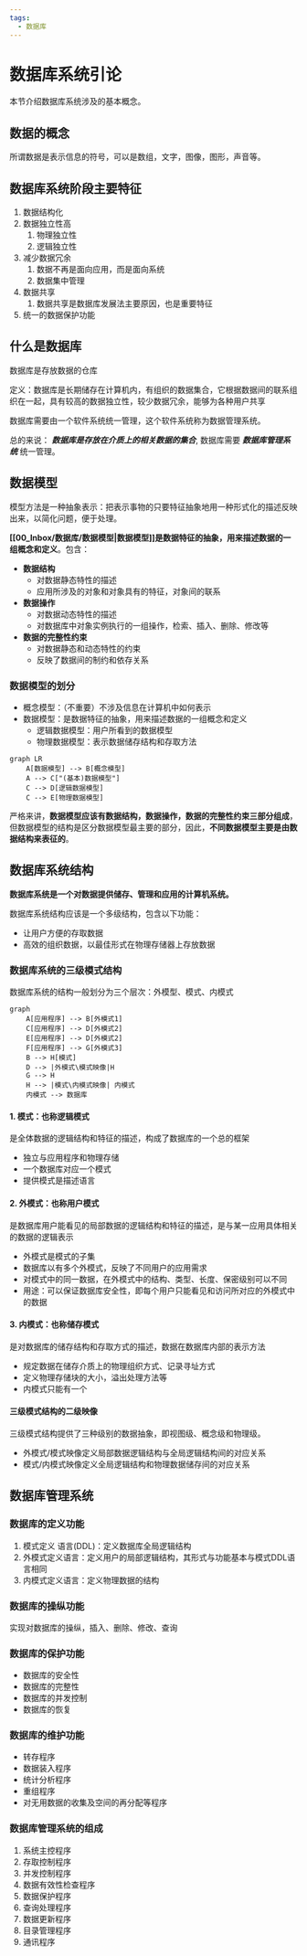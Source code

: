 ```yaml
---
tags:
  - 数据库
---
```


# 数据库系统引论

本节介绍数据库系统涉及的基本概念。

## 数据的概念

所谓数据是表示信息的符号，可以是数组，文字，图像，图形，声音等。

## 数据库系统阶段主要特征

1. 数据结构化
2. 数据独立性高
   1. 物理独立性
   2. 逻辑独立性
3. 减少数据冗余
   1. 数据不再是面向应用，而是面向系统
   2. 数据集中管理
4. 数据共享
   1. 数据共享是数据库发展法主要原因，也是重要特征
5. 统一的数据保护功能

## 什么是数据库

数据库是存放数据的仓库

定义：数据库是长期储存在计算机内，有组织的数据集合，它根据数据间的联系组织在一起，具有较高的数据独立性，较少数据冗余，能够为各种用户共享

数据库需要由一个软件系统统一管理，这个软件系统称为数据管理系统。

总的来说： ***数据库是存放在介质上的相关数据的集合***, 数据库需要 ***数据库管理系统*** 统一管理。

## 数据模型

模型方法是一种抽象表示：把表示事物的只要特征抽象地用一种形式化的描述反映出来，以简化问题，便于处理。

**[[00_Inbox/数据库/数据模型|数据模型]]是数据特征的抽象，用来描述数据的一组概念和定义**。包含：
* **数据结构**
  * 对数据静态特性的描述
  * 应用所涉及的对象和对象具有的特征，对象间的联系
* **数据操作**
  * 对数据动态特性的描述
  * 对数据库中对象实例执行的一组操作，检索、插入、删除、修改等
* **数据的完整性约束**
  * 对数据静态和动态特性的约束
  * 反映了数据间的制约和依存关系

### 数据模型的划分

* 概念模型：（不重要）不涉及信息在计算机中如何表示
* 数据模型：是数据特征的抽象，用来描述数据的一组概念和定义
  * 逻辑数据模型：用户所看到的数据模型
  * 物理数据模型：表示数据储存结构和存取方法
```mermaid
graph LR
	A[数据模型] --> B[概念模型]
	A --> C["(基本)数据模型"]
	C --> D[逻辑数据模型]
	C --> E[物理数据模型]
```
严格来讲，**数据模型应该有数据结构，数据操作，数据的完整性约束三部分组成**，但数据模型的结构是区分数据模型最主要的部分，因此，**不同数据模型主要是由数据结构来表征的**。

## 数据库系统结构

**数据库系统是一个对数据提供储存、管理和应用的计算机系统。**

数据库系统结构应该是一个多级结构，包含以下功能：
* 让用户方便的存取数据
* 高效的组织数据，以最佳形式在物理存储器上存放数据

### 数据库系统的三级模式结构

数据库系统的结构一般划分为三个层次：外模型、模式、内模式

```mermaid
graph
	A[应用程序] --> B[外模式1]
	C[应用程序] --> D[外模式2]
	E[应用程序] --> D[外模式2]
	F[应用程序] --> G[外模式3]
	B --> H[模式]
	D --> |外模式\模式映像|H
	G --> H
	H --> |模式\内模式映像| 内模式
	内模式 --> 数据库
```

#### 1. 模式：也称逻辑模式

是全体数据的逻辑结构和特征的描述，构成了数据库的一个总的框架
* 独立与应用程序和物理存储
* 一个数据库对应一个模式
* 提供模式是描述语言

#### 2. 外模式：也称用户模式

是数据库用户能看见的局部数据的逻辑结构和特征的描述，是与某一应用具体相关的数据的逻辑表示
* 外模式是模式的子集
* 数据库以有多个外模式，反映了不同用户的应用需求
* 对模式中的同一数据，在外模式中的结构、类型、长度、保密级别可以不同
* 用途：可以保证数据库安全性，即每个用户只能看见和访问所对应的外模式中的数据

#### 3. 内模式：也称储存模式

是对数据库的储存结构和存取方式的描述，数据在数据库内部的表示方法
* 规定数据在储存介质上的物理组织方式、记录寻址方式
* 定义物理存储块的大小，溢出处理方法等
* 内模式只能有一个

#### 三级模式结构的二级映像

三级模式结构提供了三种级别的数据抽象，即视图级、概念级和物理级。
* 外模式/模式映像定义局部数据逻辑结构与全局逻辑结构间的对应关系
* 模式/内模式映像定义全局逻辑结构和物理数据储存间的对应关系

## 数据库管理系统

### 数据库的定义功能

1. 模式定义 语言(DDL)：定义数据库全局逻辑结构
2. 外模式定义语言：定义用户的局部逻辑结构，其形式与功能基本与模式DDL语言相同
3. 内模式定义语言：定义物理数据的结构

### 数据库的操纵功能

实现对数据库的操纵，插入、删除、修改、查询

### 数据库的保护功能

* 数据库的安全性
* 数据库的完整性
* 数据库的并发控制
* 数据库的恢复

### 数据库的维护功能

* 转存程序
* 数据装入程序
* 统计分析程序
* 重组程序
* 对无用数据的收集及空间的再分配等程序

### 数据库管理系统的组成

1. 系统主控程序
2. 存取控制程序
3. 并发控制程序
4. 数据有效性检查程序
5. 数据保护程序
6. 查询处理程序
7. 数据更新程序
8. 目录管理程序
9. 通讯程序
